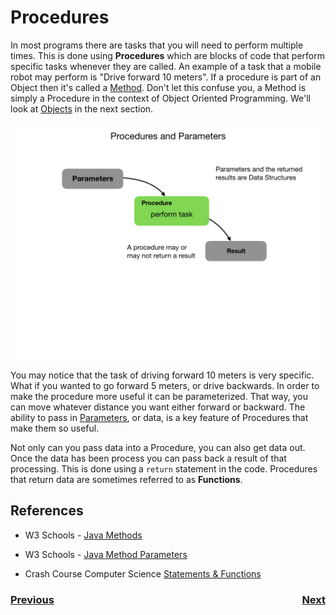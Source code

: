 # Procedures
In most programs there are tasks that you will need to perform multiple times.  This is done using **Procedures** which are blocks of code that perform specific tasks whenever they are called.  An example of a task that a mobile robot may perform is "Drive forward 10 meters".  If a procedure is part of an Object then it's called a [Method](https://www.w3schools.com/java/java_methods.asp).  Don't let this confuse you, a Method is simply a Procedure in the context of Object Oriented Programming.  We'll look at [Objects](objects) in the next section.

![Procedures](../images/FRCProgramming/FRCProgramming.019.jpeg)

You may notice that the task of driving forward 10 meters is very specific.  What if you wanted to go forward 5 meters, or drive backwards.  In order to make the procedure more useful it can be parameterized.  That way, you can move whatever distance you want either forward or backward.  The ability to pass in [Parameters](https://www.w3schools.com/java/java_methods_param.asp), or data, is a key feature of Procedures that make them so useful.

Not only can you pass data into a Procedure, you can also get data out.  Once the data has been process you can pass back a result of that processing.  This is done using a `return` statement in the code.  Procedures that return data are sometimes referred to as **Functions**.  

## References
- W3 Schools - [Java Methods](https://www.w3schools.com/java/java_methods.asp)

- W3 Schools - [Java Method Parameters](https://www.w3schools.com/java/java_methods_param.asp)

- Crash Course Computer Science [Statements & Functions](https://www.youtube.com/watch?v=l26oaHV7D40)

<h3><span style="float:left">
<a href="dataStructures">Previous</a></span>
<span style="float:right">
<a href="objects">Next</a></span></h3>